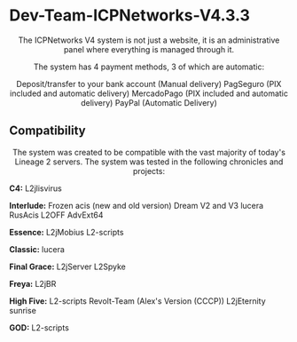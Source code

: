 # Dev-Team-ICPNetworks-V4.3.3

<div align=center>
The ICPNetworks V4 system is not just a website, it is an administrative panel where everything is managed through it.

The system has 4 payment methods, 3 of which are automatic:

Deposit/transfer to your bank account (Manual delivery)
PagSeguro (PIX included and automatic delivery)
MercadoPago (PIX included and automatic delivery)
PayPal (Automatic Delivery)
</div>

## Compatibility
<div>
<p align=center>The system was created to be compatible with the vast majority of today's Lineage 2 servers.
The system was tested in the following chronicles and projects:</p>

<strong>C4:</strong>
L2jlisvirus

<strong>Interlude:</strong>
Frozen
acis (new and old version)
Dream V2 and V3
lucera
RusAcis
L2OFF AdvExt64

<strong>Essence:</strong>
L2jMobius
L2-scripts

<strong>Classic:</strong>
lucera

<strong>Final Grace:</strong>
L2jServer
L2Spyke

<strong>Freya:</strong>
L2jBR

<strong>High Five:</strong>
L2-scripts
Revolt-Team (Alex's Version (CCCP))
L2jEternity
sunrise

<strong>GOD:</strong>
L2-scripts
</div>

##

